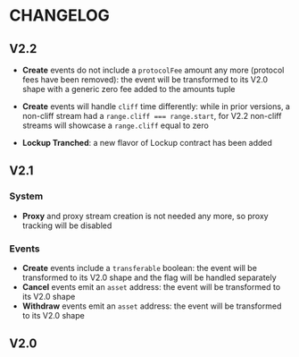 # CHANGELOG

## V2.2

- **Create** events do not include a `protocolFee` amount any more (protocol fees have been removed): the event will be
  transformed to its V2.0 shape with a generic zero fee added to the amounts tuple

- **Create** events will handle `cliff` time differently: while in prior versions, a non-cliff stream had a
  `range.cliff === range.start`, for V2.2 non-cliff streams will showcase a `range.cliff` equal to zero

- **Lockup Tranched**: a new flavor of Lockup contract has been added

## V2.1

### System

- **Proxy** and proxy stream creation is not needed any more, so proxy tracking will be disabled

### Events

- **Create** events include a `transferable` boolean: the event will be transformed to its V2.0 shape and the flag will
  be handled separately
- **Cancel** events emit an `asset` address: the event will be transformed to its V2.0 shape
- **Withdraw** events emit an `asset` address: the event will be transformed to its V2.0 shape

## V2.0
